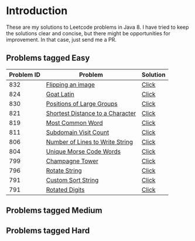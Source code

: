 # Introduction
These are my solutions to Leetcode problems in Java 8. I have tried to keep the solutions clear and concise, but there might be
opportunities for improvement. In that case, just send me a PR.

## Problems tagged Easy

Problem ID  | Problem | Solution
------------|---------|---------
832  | [Flipping an image](https://leetcode.com/problems/flipping-an-image/description/) | [Click](https://github.com/prabhakar97/leetcode/blob/master/src/L832.java) 
824  | [Goat Latin](https://leetcode.com/problems/goat-latin/description/) | [Click](https://github.com/prabhakar97/leetcode/blob/master/src/L824.java) 
830  | [Positions of Large Groups](https://leetcode.com/problems/positions-of-large-groups/description/) | [Click](https://github.com/prabhakar97/leetcode/blob/master/src/L830.java) 
821  | [Shortest Distance to a Character](https://leetcode.com/problems/shortest-distance-to-a-character/description/) | [Click](https://github.com/prabhakar97/leetcode/blob/master/src/L821.java) 
819  | [Most Common Word](https://leetcode.com/problems/most-common-word/description/) | [Click](https://github.com/prabhakar97/leetcode/blob/master/src/L819.java) 
811  | [Subdomain Visit Count](https://leetcode.com/problems/subdomain-visit-count/description/) | [Click](https://github.com/prabhakar97/leetcode/blob/master/src/L811.java) 
806  | [Number of Lines to Write String](https://leetcode.com/problems/number-of-lines-to-write-string/description/) | [Click](https://github.com/prabhakar97/leetcode/blob/master/src/L806.java) 
804  | [Unique Morse Code Words](https://leetcode.com/problems/unique-morse-code-words/description/) | [Click](https://github.com/prabhakar97/leetcode/blob/master/src/L804.java)
799  | [Champagne Tower](https://leetcode.com/problems/champagne-tower/description/) | [Click](https://github.com/prabhakar97/leetcode/blob/master/src/L799.java)
796  | [Rotate String](https://leetcode.com/problems/rotate-string/description/) | [Click](https://github.com/prabhakar97/leetcode/blob/master/src/L796.java)
791  | [Custom Sort String](https://leetcode.com/problems/custom-sort-string/description/) | [Click](https://github.com/prabhakar97/leetcode/blob/master/src/L791.java)
791  | [Rotated Digits](https://leetcode.com/problems/rotated-digits/description/) | [Click](https://github.com/prabhakar97/leetcode/blob/master/src/L788.java)

## Problems tagged Medium

## Problems tagged Hard
